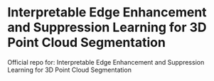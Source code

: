 # Interpretable Edge Enhancement and Suppression Learning for 3D Point Cloud Segmentation
Official repo for: Interpretable Edge Enhancement and Suppression Learning for 3D Point Cloud Segmentation
